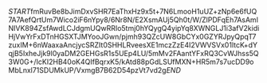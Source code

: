 $START$fmRuvBe8bJimDxvSHR7EaThxHz9x5t+7N6LmooH1uUZ+zNp6e6fUQ7A7AefQrtUm7Wico2iF6nYpy8/6Nr8N/E2XsmAUj5Qh0t/W/ZlPDFqEh7AsAmlNIVK894ZsfAwdLCJdgmUQwRRIo5tmj0hYQygQ4yipYq8XWNGLJ1i3afV2kidiHjVwYrFxDTnHGSXTJMYooJGwn/pjmh93QZcUW8GbCYx0GZYRJpyQpqT7zuxIM+6nWaaxaAncjycSRZIt0SHHLRveesXE1mczZzE4I2VWVSVx01ltcK+dYqjB5IxheJjk9l0yaDM2GEHGsR1s5UEp4LU/5mMv2FAantYFxRQ3CvWJhss5Q3W0G+/IcKI2HB40oK4QIfBqrxK5/kAtd88pGdLSUfMXN+HR5m7s7ucDD9oMbLnxl71SDUMkUP/VxmgB7B62D54pzVt7vd2g$END$